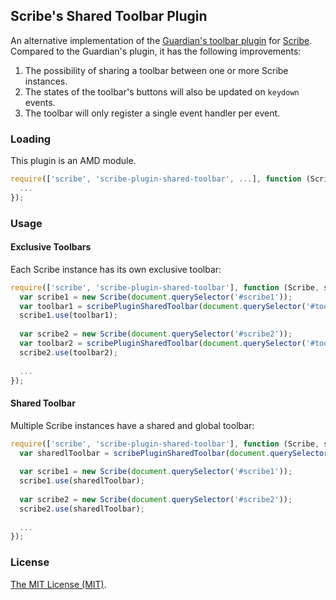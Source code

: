 ## Scribe's Shared Toolbar Plugin

An alternative implementation of the [Guardian's toolbar plugin][1] for [Scribe][2]. Compared to the Guardian's plugin, it has the following improvements: 

1. The possibility of sharing a toolbar between one or more Scribe instances.
2. The states of the toolbar's buttons will also be updated on `keydown` events.
3. The toolbar will only register a single event handler per event.

### Loading

This plugin is an AMD module.

```javascript
require(['scribe', 'scribe-plugin-shared-toolbar', ...], function (Scribe, scribePluginSharedToolbar, ...) {
  ...
});
```

### Usage

#### Exclusive Toolbars

Each Scribe instance has its own exclusive toolbar:

```javascript
require(['scribe', 'scribe-plugin-shared-toolbar'], function (Scribe, scribePluginSharedToolbar) {
  var scribe1 = new Scribe(document.querySelector('#scribe1'));
  var toolbar1 = scribePluginSharedToolbar(document.querySelector('#toolbar1'));
  scribe1.use(toolbar1);
  
  var scribe2 = new Scribe(document.querySelector('#scribe2'));
  var toolbar2 = scribePluginSharedToolbar(document.querySelector('#toolbar2'));
  scribe2.use(toolbar2);
  
  ...
});
```

#### Shared Toolbar

Multiple Scribe instances have a shared and global toolbar:

```javascript
require(['scribe', 'scribe-plugin-shared-toolbar'], function (Scribe, scribePluginSharedToolbar) {
  var sharedlToolbar = scribePluginSharedToolbar(document.querySelector('#toolbar'));
  
  var scribe1 = new Scribe(document.querySelector('#scribe1'));
  scribe1.use(sharedlToolbar);
  
  var scribe2 = new Scribe(document.querySelector('#scribe2'));
  scribe2.use(sharedlToolbar);
  
  ...
});
```

### License

[The MIT License (MIT)][3].

[1]:https://github.com/guardian/scribe-plugin-toolbar
[2]:https://github.com/guardian/scribe
[3]:LICENSE
